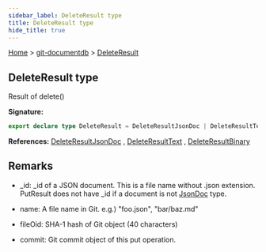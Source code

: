 ```yaml
---
sidebar_label: DeleteResult type
title: DeleteResult type
hide_title: true
---
```


[Home](./index.md) &gt; [git-documentdb](./git-documentdb.md) &gt; [DeleteResult](./git-documentdb.deleteresult.md)

## DeleteResult type

Result of delete()

<b>Signature:</b>

```typescript
export declare type DeleteResult = DeleteResultJsonDoc | DeleteResultText | DeleteResultBinary;
```
<b>References:</b> [DeleteResultJsonDoc](./git-documentdb.deleteresultjsondoc.md) , [DeleteResultText](./git-documentdb.deleteresulttext.md) , [DeleteResultBinary](./git-documentdb.deleteresultbinary.md)

## Remarks

- \_id: \_id of a JSON document. This is a file name without .json extension. PutResult does not have \_id if a document is not [JsonDoc](./git-documentdb.jsondoc.md) type.

- name: A file name in Git. e.g.) "foo.json", "bar/baz.md"

- fileOid: SHA-1 hash of Git object (40 characters)

- commit: Git commit object of this put operation.

